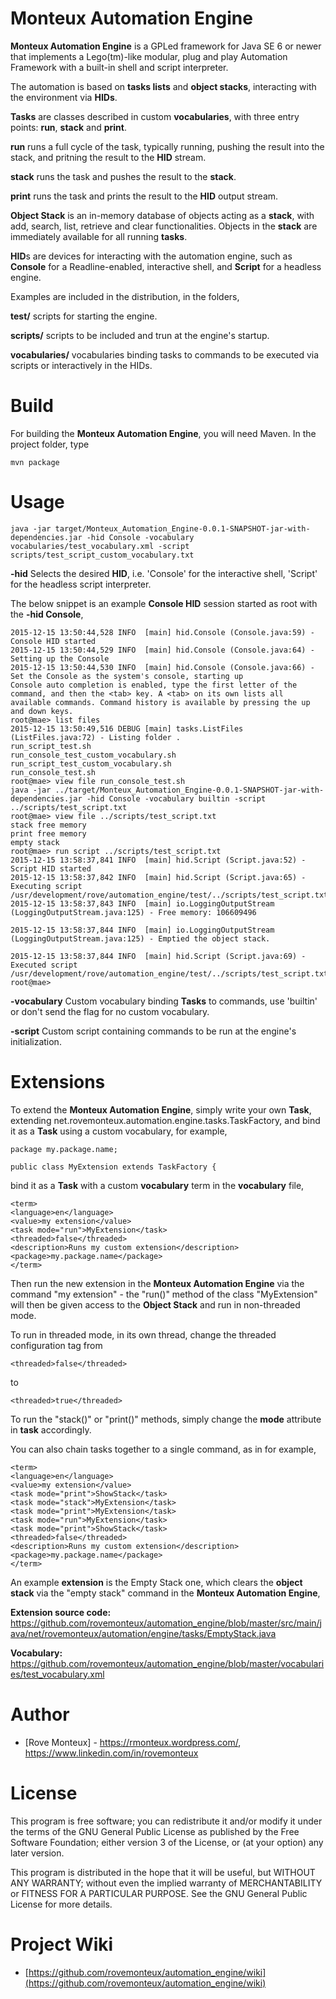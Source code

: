 **Monteux Automation Engine**
====================

**Monteux Automation Engine** is a GPLed framework for Java SE 6 or newer that implements a Lego(tm)-like modular, plug and play Automation Framework with a built-in shell and script interpreter.

The automation is based on **tasks lists** and **object stacks**, interacting with the environment via **HIDs**. 

**Tasks** are classes described in custom **vocabularies**, with three entry points: **run**, **stack** and **print**.

**run** runs a full cycle of the task, typically running, pushing the result into the stack, and pritning the result to the **HID** stream.

**stack** runs the task and pushes the result to the **stack**.

**print** runs the task and prints the result to the **HID** output stream.

**Object Stack** is an in-memory database of objects acting as a **stack**, with add, search, list, retrieve and clear functionalities. Objects in the **stack** are immediately available for all running **tasks**.

**HID**s are devices for interacting with the automation engine, such as **Console** for a Readline-enabled, interactive shell, and **Script** for a headless engine.

Examples are included in the distribution, in the folders,

**test/**
scripts for starting the engine.

**scripts/**
scripts to be included and trun at the engine's startup.

**vocabularies/**
vocabularies binding tasks to commands to be executed via scripts or interactively in the HIDs.

Build
=====

For building the **Monteux Automation Engine**, you will need Maven. In the project folder, type

```
mvn package
```
  
Usage
=====

```
java -jar target/Monteux_Automation_Engine-0.0.1-SNAPSHOT-jar-with-dependencies.jar -hid Console -vocabulary vocabularies/test_vocabulary.xml -script scripts/test_script_custom_vocabulary.txt
```

**-hid**
Selects the desired **HID**, i.e. 'Console' for the interactive shell, 'Script' for the headless script interpreter.

The below snippet is an example **Console HID** session started as root with the **-hid Console**,

```
2015-12-15 13:50:44,528 INFO  [main] hid.Console (Console.java:59) - Console HID started
2015-12-15 13:50:44,529 INFO  [main] hid.Console (Console.java:64) - Setting up the Console
2015-12-15 13:50:44,530 INFO  [main] hid.Console (Console.java:66) - Set the Console as the system's console, starting up
Console auto completion is enabled, type the first letter of the command, and then the <tab> key. A <tab> on its own lists all available commands. Command history is available by pressing the up and down keys.
root@mae> list files 
2015-12-15 13:50:49,516 DEBUG [main] tasks.ListFiles (ListFiles.java:72) - Listing folder .
run_script_test.sh
run_console_test_custom_vocabulary.sh
run_script_test_custom_vocabulary.sh
run_console_test.sh
root@mae> view file run_console_test.sh
java -jar ../target/Monteux_Automation_Engine-0.0.1-SNAPSHOT-jar-with-dependencies.jar -hid Console -vocabulary builtin -script ../scripts/test_script.txt
root@mae> view file ../scripts/test_script.txt
stack free memory
print free memory
empty stack
root@mae> run script ../scripts/test_script.txt
2015-12-15 13:58:37,841 INFO  [main] hid.Script (Script.java:52) - Script HID started
2015-12-15 13:58:37,842 INFO  [main] hid.Script (Script.java:65) - Executing script /usr/development/rove/automation_engine/test/../scripts/test_script.txt
2015-12-15 13:58:37,843 INFO  [main] io.LoggingOutputStream (LoggingOutputStream.java:125) - Free memory: 106609496

2015-12-15 13:58:37,844 INFO  [main] io.LoggingOutputStream (LoggingOutputStream.java:125) - Emptied the object stack.

2015-12-15 13:58:37,844 INFO  [main] hid.Script (Script.java:69) - Executed script /usr/development/rove/automation_engine/test/../scripts/test_script.txt
root@mae>
```

**-vocabulary**
Custom vocabulary binding **Tasks** to commands, use 'builtin' or don't send the flag for no custom vocabulary.

**-script**
Custom script containing commands to be run at the engine's initialization.

Extensions
==========

To extend the **Monteux Automation Engine**, simply write your own **Task**, extending net.rovemonteux.automation.engine.tasks.TaskFactory, and bind it as a **Task** using a custom vocabulary, for example,

```
package my.package.name;

public class MyExtension extends TaskFactory {
```

bind it as a **Task** with a custom **vocabulary** term in the **vocabulary** file,

```
<term>
<language>en</language>
<value>my extension</value>
<task mode="run">MyExtension</task>
<threaded>false</threaded>
<description>Runs my custom extension</description>
<package>my.package.name</package>
</term>
```

Then run the new extension in the **Monteux Automation Engine** via the command "my extension" - the "run()" method of the class "MyExtension" will then be given access to the **Object Stack** and run in non-threaded mode.

To run in threaded mode, in its own thread, change the threaded configuration tag from

```
<threaded>false</threaded>
```

to

```
<threaded>true</threaded>
```

To run the "stack()" or "print()" methods, simply change the **mode** attribute in **task** accordingly.

You can also chain tasks together to a single command, as in for example,

```
<term>
<language>en</language>
<value>my extension</value>
<task mode="print">ShowStack</task>
<task mode="stack">MyExtension</task>
<task mode="print">MyExtension</task>
<task mode="run">MyExtension</task>
<task mode="print">ShowStack</task>
<threaded>false</threaded>
<description>Runs my custom extension</description>
<package>my.package.name</package>
</term>
```

An example **extension** is the Empty Stack one, which clears the **object stack** via the "empty stack" command in the **Monteux Automation Engine**,

**Extension source code:** https://github.com/rovemonteux/automation_engine/blob/master/src/main/java/net/rovemonteux/automation/engine/tasks/EmptyStack.java

**Vocabulary:** https://github.com/rovemonteux/automation_engine/blob/master/vocabularies/test_vocabulary.xml

Author
======

* [Rove Monteux] - <https://rmonteux.wordpress.com/>, <https://www.linkedin.com/in/rovemonteux>

License
=======

This program is free software; you can redistribute it and/or modify it under the terms of the GNU General Public License as published by the Free Software Foundation; either version 3 of the License, or (at your option) any later version.

This program is distributed in the hope that it will be useful, but WITHOUT ANY WARRANTY; without even the implied warranty of MERCHANTABILITY or FITNESS FOR A PARTICULAR PURPOSE. See the GNU General Public License for more details.

Project Wiki
============

* [https://github.com/rovemonteux/automation_engine/wiki](https://github.com/rovemonteux/automation_engine/wiki)
